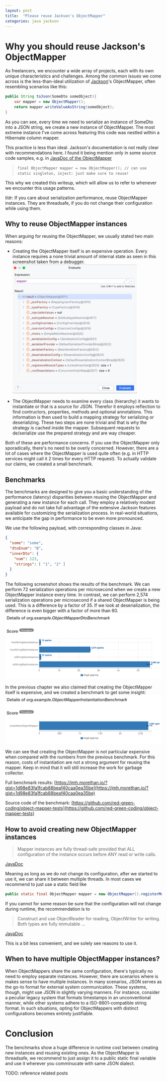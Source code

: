 ```yaml
---
layout: post
title:  "Please reuse Jackson's ObjectMapper"
categories: java jackson
---
```

# Why you should reuse Jackson's ObjectMapper

As freelancers, we encounter a wide array of projects, each with its own unique characteristics and challenges.
Among the common issues we come across is the less-than-ideal utilization of [Jackson](https://github.com/FasterXML/jackson)'s ObjectMapper, often resembling scenarios like this:

```java
public String toJson(SomeDto someObject){
    var mapper = new ObjectMapper();
    return mapper.writeValueAsString(someObject);
}
```

As you can see, every time we need to serialize an instance of SomeDto into a JSON string, we create a new instance of ObjectMapper.
The most extreme instance I've come across featuring this code was nestled within a Hibernate column mapper.

This practice is less than ideal.
Jackson's documentation is not really clear with recommendations here.
I found it being mention only in some source code samples, e.g. in [JavaDoc of the ObjectMapper](https://fasterxml.github.io/jackson-databind/javadoc/2.7/com/fasterxml/jackson/databind/ObjectMapper.html)

> `final ObjectMapper mapper = new ObjectMapper(); // can use static singleton, inject: just make sure to reuse!`

This why we created this writeup, which will allow us to refer to whenever we encounter this usage patterns.

tldr: If you care about serialization performance, reuse ObjectMapper instances.
They are threadsafe, if you do not change their configuration while using them.

## Why to reuse ObjectMapper instances
When arguing for reusing the ObjectMapper, we usually stated two main reasons:

- Creating the ObjectMapper itself is an expensive operation.
  Every instance requires a none trivial amount of internal state as seen in this screenshot taken from a debugger.
  <img src="/assets/reuse-object-mapper/object-mapper-memory.png" alt="object mapper inernal state" width="400"/>

- The ObjectMapper needs to examine every class (hierarchy) it wants to instantiate or that is a source for JSON.
  Therefor it employs reflection to find contructors, properties, methods and optional annotations.
  This information is then used to build a mapping strategy for serializing or deserializing.
  These two steps are none trivial and that is why the strategy is cached inside the mapper.
  Subsequent requests to de/serialize use the prepared strategy and are way cheaper.

Both of these are performance concerns.
If you use the ObjectMapper only sporadically, there's no need to be overly concerned.
However, there are a lot of cases where the ObjectMapper is used quite often (e.g. in HTTP services might call it 2 times for every HTTP request).
To actually validate our claims, we created a small benchmark.

## Benchmarks
The benchmarks are designed to give you a basic understanding of the performance (latency) disparities between reusing the ObjectMapper and generating a new instance for each call.
They employ a relatively modest payload and do not take full advantage of the extensive Jackson features available for customizing the serialization process.
In real-world situations, we anticipate the gap in performance to be even more pronounced.

We use the following payload, with corresponding classes in Java:
```json
{
  "some": "some",
  "dtoEnum": "B",
  "innerDto": {
    "num": 123,
    "strings": [ "1", "2" ]
  }
}
```

The following screenshot shows the results of the benchmark.
We can perform 72 serialization operations per microsecond when we create a new ObjectMapper instance every time.
In contrast, we can perform 2,574 serialization operations per microsecond if a shared ObjectMapper is being used.
This is a difference by a factor of 35.
If we look at deserialization, the difference is even bigger with a factor of more than 60.
![img.png](/assets/reuse-object-mapper/benchmark.png)

In the previous chapter we also claimed that creating the ObjectMapper itself is expensive, and we created a benchmark to get some insight:
![img.png](/assets/reuse-object-mapper/benchmark_create_objectmapper.png)

We can see that creating the ObjectMapper is not particular expensive when compared with the numbers from the previous benchmark.
For this reason, costs of instantiation are not a strong argument for reusing the mapper.
Keep in mind that it will still increase the work for garbage collector.


Full benchmark results: [https://jmh.morethan.io/?gist=1d98e83fa1fcab88beaf40caa0ea35be](https://jmh.morethan.io/?gist=1d98e83fa1fcab88beaf40caa0ea35be)

Source code of the benchmark: [https://github.com/red-green-coding/object-mapper-tests](https://github.com/red-green-coding/object-mapper-tests)


## How to avoid creating new ObjectMapper instances

> Mapper instances are fully thread-safe provided that ALL configuration of the instance occurs before ANY read or write calls.

[JavaDoc](https://fasterxml.github.io/jackson-databind/javadoc/2.7/com/fasterxml/jackson/databind/ObjectMapper.html)

Meaning as long as we do not change its configuration, after we started to use it, we can share it between multiple threads.
In most cases we recommend to just use a static field like

```java
public static final ObjectMapper mapper = new ObjectMapper().registerModule(new ParameterNamesModule());
```

If you cannot for some reason be sure that the configuration will not change during runtime, the recommendation is to
> Construct and use ObjectReader for reading, ObjectWriter for writing. Both types are fully immutable ...

[JavaDoc](https://fasterxml.github.io/jackson-databind/javadoc/2.7/com/fasterxml/jackson/databind/ObjectMapper.html)

This is a bit less convenient, and we solely see reasons to use it.

## When to have multiple ObjectMapper instances?
When ObjectMappers share the same configuration, there's typically no need to employ separate instances.
However, there are scenarios where is makes sense to have multiple instances.
In many scenarios, JSON serves as the go-to format for external system communication.
These systems, though, might use JSON in slightly varying manners.
For instance, consider a peculiar legacy system that formats timestamps in an unconventional manner, while other systems adhere to a ISO-8601-compatible string format.
In such situations, opting for ObjectMappers with distinct configurations becomes entirely justifiable.

# Conclusion
The benchmarks show a huge difference in runtime cost between creating new instances and reusing existing ones.
As the ObjectMapper is threadsafe, we recommend to just assign it to a public static final variable and use it wherever you comminucate with same JSON dialect.

TODO: reference related posts